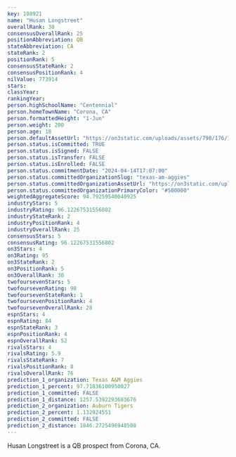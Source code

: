 ```yaml
---
key: 108921
name: "Husan Longstreet"
overallRank: 30
consensusOverallRank: 25
positionAbbreviation: QB
stateAbbreviation: CA
stateRank: 2
positionRank: 5
consensusStateRank: 2
consensusPositionRank: 4
nilValue: 773914
stars: 
classYear: 
rankingYear: 
person.highSchoolName: "Centennial"
person.homeTownName: "Corona, CA"
person.formattedHeight: "1-Jun"
person.weight: 200
person.age: 18
person.defaultAssetUrl: "https://on3static.com/uploads/assets/790/176/176790.jpg"
person.status.isCommitted: TRUE
person.status.isSigned: FALSE
person.status.isTransfer: FALSE
person.status.isEnrolled: FALSE
person.status.commitmentDate: "2024-04-14T17:07:00"
person.status.committedOrganizationSlug: "texas-am-aggies"
person.status.committedOrganizationAssetUrl: "https://on3static.com/uploads/assets/270/150/150270.svg"
person.status.committedOrganizationPrimaryColor: "#500000"
weightedAggregateScore: 94.79259540040925
industryStars: 5
industryRating: 96.12267531556802
industryStateRank: 2
industryPositionRank: 4
industryOverallRank: 25
consensusStars: 5
consensusRating: 96.12267531556802
on3Stars: 4
on3Rating: 95
on3StateRank: 2
on3PositionRank: 5
on3OverallRank: 30
twofoursevenStars: 5
twofoursevenRating: 98
twofoursevenStateRank: 1
twofoursevenPositionRank: 4
twofoursevenOverallRank: 28
espnStars: 4
espnRating: 84
espnStateRank: 3
espnPositionRank: 4
espnOverallRank: 52
rivalsStars: 4
rivalsRating: 5.9
rivalsStateRank: 7
rivalsPositionRank: 8
rivalsOverallRank: 76
prediction_1_organization: Texas A&M Aggies
prediction_1_percent: 97.71836100950027
prediction_1_committed: FALSE
prediction_1_distance: 1257.5392293683676
prediction_2_organization: Auburn Tigers
prediction_2_percent: 1.132924551
prediction_2_committed: FALSE
prediction_2_distance: 1846.2725496948508
---
```

Husan Longstreet is a QB prospect from Corona, CA.